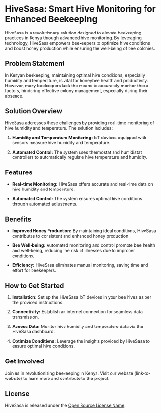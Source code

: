 # HiveSasa: Smart Hive Monitoring for Enhanced Beekeeping

HiveSasa is a revolutionary solution designed to elevate beekeeping practices in Kenya through advanced hive monitoring. By leveraging technology, HiveSasa empowers beekeepers to optimize hive conditions and boost honey production while ensuring the well-being of bee colonies.

## Problem Statement

In Kenyan beekeeping, maintaining optimal hive conditions, especially humidity and temperature, is vital for honeybee health and productivity. However, many beekeepers lack the means to accurately monitor these factors, hindering effective colony management, especially during their absence.

## Solution Overview

HiveSasa addresses these challenges by providing real-time monitoring of hive humidity and temperature. The solution includes:

1. **Humidity and Temperature Monitoring:** IoT devices equipped with sensors measure hive humidity and temperature.
   
2. **Automated Control:** The system uses thermostat and humidistat controllers to automatically regulate hive temperature and humidity.

## Features

- **Real-time Monitoring:** HiveSasa offers accurate and real-time data on hive humidity and temperature.
  
- **Automated Control:** The system ensures optimal hive conditions through automated adjustments.

## Benefits

- **Improved Honey Production:** By maintaining ideal conditions, HiveSasa contributes to consistent and enhanced honey production.

- **Bee Well-being:** Automated monitoring and control promote bee health and well-being, reducing the risk of illnesses due to improper conditions.

- **Efficiency:** HiveSasa eliminates manual monitoring, saving time and effort for beekeepers.

## How to Get Started

1. **Installation:** Set up the HiveSasa IoT devices in your bee hives as per the provided instructions.

2. **Connectivity:** Establish an internet connection for seamless data transmission.

3. **Access Data:** Monitor hive humidity and temperature data via the HiveSasa dashboard.

4. **Optimize Conditions:** Leverage the insights provided by HiveSasa to ensure optimal hive conditions.

## Get Involved

Join us in revolutionizing beekeeping in Kenya. Visit our website (link-to-website) to learn more and contribute to the project.

## License

HiveSasa is released under the [Open Source License Name](link-to-license).
